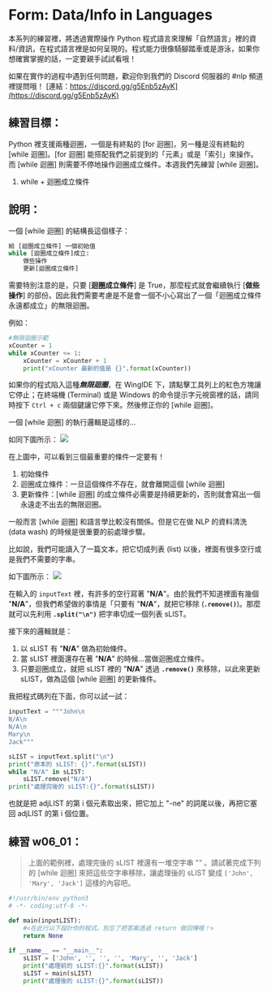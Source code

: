 # Form: Data/Info in Languages
本系列的練習裡，將透過實際操作 Python 程式語言來理解「自然語言」裡的資料/資訊，在程式語言裡是如何呈現的。程式能力很像騎腳踏車或是游泳，如果你想確實掌握的話，一定要親手試試看哦！

如果在實作的過程中遇到任何問題，歡迎你到我們的 Discord 伺服器的 #nlp 頻道裡提問哦！
[連結：https://discord.gg/g5Enb5zAyK](https://discord.gg/g5Enb5zAyK)

## 練習目標：
Python 裡支援兩種迴圈，一個是有終點的 [for 迴圈]，另一種是沒有終點的 [while 迴圈]。[for 迴圈] 能搭配我們之前提到的「元素」或是「索引」來操作。而 [while 迴圈] 則需要不停地操作迴圈成立條件。本週我們先練習 [while 迴圈]。
1. while + 迴圈成立條件

## 說明：
一個 [while 迴圈] 的結構長這個樣子：  

```python
給 [迴圈成立條件] 一個初始值
while [迴圈成立條件]成立:
    做些操作
    更新[迴圈成立條件]
```
需要特別注意的是，只要 [**迴圈成立條件**] 是 True，那麼程式就會繼續執行 [**做些操作**] 的部份。因此我們需要考慮是不是會一個不小心寫出了一個「迴圈成立條件永遠都成立」的無限迴圈。

例如：

```python
#無限迴圈示範
xCounter = 1
while xCounter <= 1:
    xCounter = xCounter + 1
    print("xCounter 最新的值是 {}".format(xCounter))
```

如果你的程式陷入這種***無限迴圈***，在 WingIDE 下，請點擊工具列上的紅色方塊讓它停止；在終端機 (Terminal) 或是 Windows 的命令提示字元視窗裡的話，請同時按下 `Ctrl + c` 兩個鍵讓它停下來。然後修正你的 [while 迴圈]。

一個 [while 迴圈] 的執行邏輯是這樣的…

如同下圖所示：
<kbd>
![](./media/whileLoop01.gif)
</kbd>

在上圖中，可以看到三個最重要的條件一定要有！

1. 初始條件
2. 迴圈成立條件：一旦這個條件不存在，就會離開這個 [while 迴圈]
3. 更新條件：[while 迴圈] 的成立條件必需要是持續更新的，否則就會寫出一個永遠走不出去的無限迴圈。

一般而言 [while 迴圈] 和語言學比較沒有關係。但是它在做 NLP 的資料清洗 (data wash) 的時候是很重要的前處理步驟。

比如說，我們可能讀入了一篇文本，把它切成列表 (list) 以後，裡面有很多空行或是我們不需要的字串。


如下圖所示：
<kbd>
![](./media/whileLoop02.gif)
</kbd>

在輸入的 `inputText` 裡，有許多的空行寫著 "**N/A**"。由於我們不知道裡面有幾個 "**N/A**"，但我們希望做的事情是「只要有 "**N/A**"，就把它移除 (**`.remove()`**)。那麼就可以先利用 **`.split("\n")`** 把字串切成一個列表 sLIST。

接下來的邏輯就是：

1. 以 sLIST 有 "**N/A**" 做為初始條件。
2. 當 sLIST 裡面還存在著 "**N/A**" 的時候…當做迴圈成立條件。
3. 只要迴圈成立，就把 sLIST 裡的 "**N/A**" 透過 **`.remove()`** 來移除，以此來更新 sLIST，做為這個 [while 迴圈] 的更新條件。

我把程式碼列在下面，你可以試一試：

```python
inputText = """John\n
N/A\n
N/A\n
Mary\n
Jack"""

sLIST = inputText.split("\n")
print("原本的 sLIST: {}".format(sLIST))
while "N/A" in sLIST:
    sLIST.remove("N/A")
print("處理完後的 sLIST:{}".format(sLIST))
```
也就是把 adjLIST 的第 i 個元素取出來，把它加上 "-ne" 的詞尾以後，再把它塞回 adjLIST 的第 i 個位置。


## 練習 w06_01：
> 上面的範例裡，處理完後的 sLIST 裡還有一堆空字串 "" 。請試著完成下列的 [while 迴圈] 來把這些空字串移除，讓處理後的 sLIST 變成 `['John', 'Mary', 'Jack']` 這樣的內容吧。

```python
#!/usr/bin/env python3
# -*- coding:utf-8 -*-

def main(inputLIST):
    #<在此行以下設計你的程式。別忘了把答案透過 return 做回傳哦！>
    return None
    
if __name__ == "__main__":
    sLIST = ['John', '', '', '', 'Mary', '', 'Jack']
    print("處理前的 sLIST:{}".format(sLIST))
    sLIST = main(sLIST)
    print("處理後的 sLIST:{}".format(sLIST))
```
